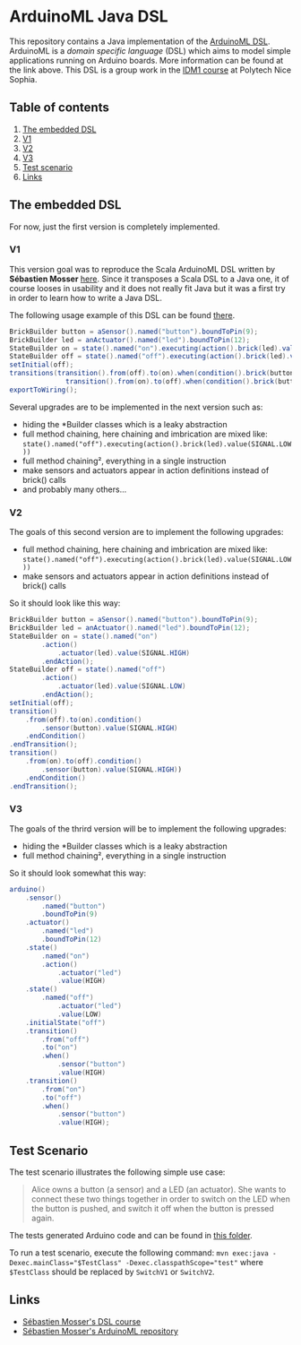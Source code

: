 # ArduinoML Java DSL

This repository contains a Java implementation of the [ArduinoML DSL][1].
ArduinoML is a *domain specific language* (DSL) which aims to model simple applications running on Arduino boards. More information can be found at the link above.
This DSL is a group work in the [IDM1 course][5] at Polytech Nice Sophia.

## Table of contents

1. [The embedded DSL](#the-embedded-dsl)
  1. [V1](#v1)
  2. [V2](#v2)
  3. [V3](#v3)
2. [Test scenario](#test-scenario)
3. [Links](#links)

## The embedded DSL

For now, just the first version is completely implemented.

### V1

This version goal was to reproduce the Scala ArduinoML DSL written by **Sébastien Mosser** [here][2].
Since it transposes a Scala DSL to a Java one, it of course looses in usability and it does not really fit Java but it was a first try in order to learn how to write a Java DSL.

The following usage example of this DSL can be found [there][3].

```java
BrickBuilder button = aSensor().named("button").boundToPin(9);
BrickBuilder led = anActuator().named("led").boundToPin(12);
StateBuilder on = state().named("on").executing(action().brick(led).value(SIGNAL.HIGH));
StateBuilder off = state().named("off").executing(action().brick(led).value(SIGNAL.LOW));
setInitial(off);
transitions(transition().from(off).to(on).when(condition().brick(button).value(SIGNAL.HIGH)),
              transition().from(on).to(off).when(condition().brick(button).value(SIGNAL.HIGH)));
exportToWiring();
```

Several upgrades are to be implemented in the next version such as:

* hiding the *Builder classes which is a leaky abstraction
* full method chaining, here chaining and imbrication are mixed like: `state().named("off").executing(action().brick(led).value(SIGNAL.LOW))`
* full method chaining², everything in a single instruction
* make sensors and actuators appear in action definitions instead of brick() calls
* and probably many others...

### V2

The goals of this second version are to implement the following upgrades:

* full method chaining, here chaining and imbrication are mixed like: `state().named("off").executing(action().brick(led).value(SIGNAL.LOW))`
* make sensors and actuators appear in action definitions instead of brick() calls

So it should look like this way:

```java
BrickBuilder button = aSensor().named("button").boundToPin(9);
BrickBuilder led = anActuator().named("led").boundToPin(12);
StateBuilder on = state().named("on")
		.action()
			.actuator(led).value(SIGNAL.HIGH)
		.endAction();
StateBuilder off = state().named("off")
		.action()
			.actuator(led).value(SIGNAL.LOW)
		.endAction();
setInitial(off);
transition()
	.from(off).to(on).condition()
		.sensor(button).value(SIGNAL.HIGH)
	.endCondition()
.endTransition();
transition()
	.from(on).to(off).condition()
		.sensor(button).value(SIGNAL.HIGH))
	.endCondition()
.endTransition();
```

### V3

The goals of the thrird version will be to implement the following upgrades:

* hiding the *Builder classes which is a leaky abstraction
* full method chaining², everything in a single instruction

So it should look somewhat this way:

```java
arduino()
    .sensor()
        .named("button")
        .boundToPin(9)
    .actuator()
        .named("led")
        .boundToPin(12)
    .state()
        .named("on")
        .action()
            .actuator("led")
            .value(HIGH)
    .state()
        .named("off")
            .actuator("led")
            .value(LOW)
    .initialState("off")
    .transition()
        .from("off")
        .to("on")
        .when()
            .sensor("button")
            .value(HIGH)
    .transition()
        .from("on")
        .to("off")
        .when()
            .sensor("button")
            .value(HIGH);
```

## Test Scenario

The test scenario illustrates the following simple use case: 
>Alice owns a button (a sensor) and a LED (an actuator). She wants to connect these two things together in order to switch on the LED when the button is pushed, and switch it off when the button is pressed again.

The tests generated Arduino code and can be found in [this folder][4].

To run a test scenario, execute the following command:
`mvn exec:java -Dexec.mainClass="$TestClass" -Dexec.classpathScope="test"` where `$TestClass` should be replaced by `SwitchV1` or `SwitchV2`.

## Links
* [Sébastien Mosser's DSL course][5]
* [Sébastien Mosser's ArduinoML repository][6]

[1]: https://github.com/mosser/ArduinoML-kernel/tree/master/docs#arduinoml
[2]: https://github.com/mosser/ArduinoML-kernel/tree/master/embeddeds/scala#arduinoml-implementation-using-scala
[3]: /src/test/java/fr/polytech/unice/imd1/arduinoml/java_dsl/v1/SwitchV1.java
[4]: /src/test/java/fr/polytech/unice/imd1/arduinoml/java_dsl
[5]: http://www.i3s.unice.fr/~mosser/teaching/15_16/dsl/start
[6]: https://github.com/mosser/ArduinoML-kernel
